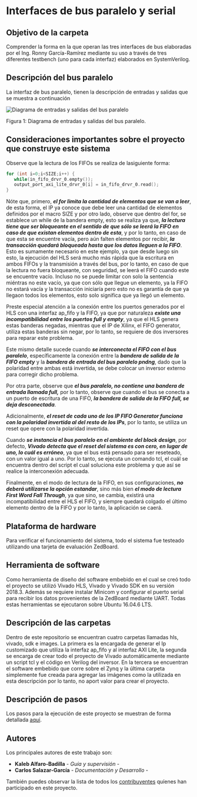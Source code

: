 # Interfaces de bus paralelo y serial

## Objetivo de la carpeta

Comprender la forma en la que operan las tres interfaces de bus elaboradas por el Ing. Ronny García-Ramírez mediante su uso a través de tres diferentes testbench (uno para cada interfaz) elaborados en SystemVerilog.

## Descripción del bus paralelo

La interfaz de bus paralelo, tienen la descripción de entradas y salidas que se muestra a continuación

![Diagrama de entradas y salidas del bus paralelo](https://raw.githubusercontent.com/cadriansalazarg/InterfacesZynq/master/Buses_Serial_Paralelo/images/Interfaz_Bus_Paralelo.png)

Figura 1: Diagrama de entradas y salidas del bus paralelo.

## Consideraciones importantes sobre el proyecto que construye este sistema

Observe que la lectura de los FIFOs se realiza de lasiguiente forma:
```C
for (int i=0;i<SIZE;i++) { 
   while(in_fifo_drvr_0.empty());
   output_port_axi_lite_drvr_0[i] = in_fifo_drvr_0.read();
}
```
Nóte que, primero, ***el for limita la cantidad de elementos que se van a leer***, de esta forma, el IP ya conoce que debe leer una cantidad de elementos definidos por el macro SIZE y por otro lado, observe que dentro del for, se establece un while de la bandera empty, esto se realiza ya que, ***la lectura tiene que ser bloqueante en el sentido de que sólo se leerá la FIFO en caso de que existan elementos dentro de esta***, y por lo tanto, en caso de que esta se encuentre vacía, pero aún falten elementos por recibir,  ***la transacción quedará bloqueada hasta que los datos lleguen a la FIFO***. Esto es sumamente necesario en este ejemplo, ya que desde luego sin esto, la ejecución del HLS será mucho más rápida que la escritura en ambos FIFOs y la transmisión a través del bus, por lo tanto, en caso de que la lectura no fuera bloqueante, con seguridad, se leerá el FIFO cuando este se encuentre vacío. Incluso no se puede limitar con solo la sentencia miéntras no este vacío, ya que con sólo que llegue un elemento, ya la FIFO no estará vacía y la transacción iniciaría pero esto no es garantía de que ya llegaon todos los elementos, esto solo significa que ya llegó un elemento.


Preste especial atención a la conexión entre los puertos generados por el HLS con una interfaz ap_fifo y la FIFO, ya que por naturaleza ***existe una incompatibilidad entre los puertos full y empty***, ya que el HLS genera estas banderas negadas, mientras que el IP de Xilinx, el FIFO generator, utiliza estas banderas sin negar, por lo tanto, se requiere de dos inversores para reparar este problema.

Este mismo detalle sucede cuando ***se interconecta el FIFO con el bus paralelo***, específicamente la conexión entre la ***bandera de salida de la FIFO empty*** y la ***bandera de entrada del bus paralelo pndng***, dado que la polaridad entre ambas está invertida, se debe colocar un inversor externo para corregir dicho problema. 

Por otra parte, observe que ***el bus paralelo, no contiene una bandera de entrada llamada full,*** por lo tanto, observe que cuando el bus se conecta a un puerto de escritura de una FIFO, ***la bandera de salida de la FIFO full, se deja desconectada***.

Adicionalmente, ***el reset de cada uno de los IP FIFO Generator funciona con la polaridad invertida al del resto de los IPs***, por lo tanto, se utiliza un reset que opere con la polaridad invertida.

Cuando ***se instancia el bus paralelo en el ambiente del block design***, por defecto, ***Vivado detecta que el reset del sistema es con cero, en lugar de uno, lo cuál es erróneo***, ya que el bus está pensado para ser reseteado, con un valor igual a uno. Por lo tanto, se ejecuta un comando tcl, el cuál se encuentra dentro del script el cual soluciona este problema y que así se realice la interconexión adecuada.

Finalmente, en el modo de lectura de la FIFO, en sus configuraciones, ***no deberá utilizarse la opción estandar***, sino más bien ***el modo de lectura First Word Fall Through***, ya que sino, se cambia, existirá una incompatibilidad entre el HLS el FIFO, y siempre quedará colgado el último elemento dentro de la FIFO y por lo tanto, la aplicación se caerá.


## Plataforma de hardware

Para verificar el funcionamiento del sistema, todo el sistema fue testeado  utilizando una tarjeta de evaluación ZedBoard.

## Herramienta de software

Como herramienta de diseño del software embebido en el cual se creó todo el proyecto se utilizó Vivado HLS, Vivado y Vivado SDK en su versión 2018.3. Además se requiere instalar Minicom y configurar el puerto serial para recibir los datos provenientes de la ZedBoard mediante UART. Todas estas herramientas se ejecutaron sobre Ubuntu 16.04.6 LTS. 

## Descripción de las carpetas

Dentro de este repositorio se encuentran cuatro carpetas llamadas hls, vivado, sdk e images. La primera es la encargada de generar el Ip customizado que utiliza la interfaz ap_fifo y al interfaz AXI Lite, la segunda se encarga de crear todo el proyecto de Vivado automáticamente mediante un script tcl y el código en Verilog del inversor. En la tercera se encuentran el software embebido que corre sobre el Zynq y la última carpeta simplemente fue creada para agregar las imágenes como la utilizada en esta descripción por lo tanto, no aport valor para crear el proyecto.

## Descripción de pasos 

Los pasos para la ejecución de este proyecto se muestran de forma detallada [aquí](https://youtu.be/PeXQbFlYlIE).

## Autores

Los principales autores de este trabajo son:

* **Kaleb Alfaro-Badilla** - *Guía y supervisión* - 
* **Carlos Salazar-García** - *Documentación y Desarrollo* -

También puedes observar la lista de todos los [contribuyentes](https://github.com/cadriansalazarg/InterfacesZynq/contributors) quíenes han participado en este proyecto. 

